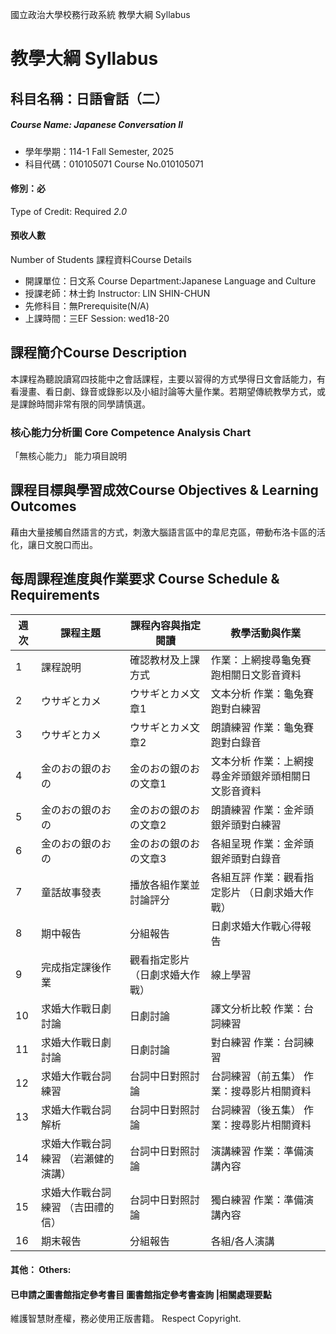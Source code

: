 國立政治大學校務行政系統 教學大綱 Syllabus
# 教學大綱 Syllabus
##  科目名稱：日語會話（二）
#####  Course Name: Japanese Conversation II
  * 學年學期：114-1 Fall Semester, 2025 
  * 科目代碼：010105071 Course No.010105071
#### 修別：必
Type of Credit: Required 
_2.0_
#### 預收人數
Number of Students
課程資料Course Details
  * 開課單位：日文系 Course Department:Japanese Language and Culture 
  * 授課老師：林士鈞 Instructor: LIN SHIN-CHUN 
  * 先修科目：無Prerequisite(N/A)
  * 上課時間：三EF Session: wed18-20
##  課程簡介Course Description
本課程為聽說讀寫四技能中之會話課程，主要以習得的方式學得日文會話能力，有看漫畫、看日劇、錄音或錄影以及小組討論等大量作業。若期望傳統教學方式，或是課餘時間非常有限的同學請慎選。
###  核心能力分析圖 Core Competence Analysis Chart
「無核心能力」 
能力項目說明
##  課程目標與學習成效Course Objectives & Learning Outcomes 
藉由大量接觸自然語言的方式，刺激大腦語言區中的韋尼克區，帶動布洛卡區的活化，讓日文脫口而出。
##  每周課程進度與作業要求 Course Schedule & Requirements
週次 |  課程主題 |  課程內容與指定閱讀 |  教學活動與作業  
---|---|---|---  
1 |  課程說明 |  確認教材及上課方式 |  作業：上網搜尋龜兔賽跑相關日文影音資料  
2 |  ウサギとカメ |  ウサギとカメ文章1 |  文本分析 作業：龜兔賽跑對白練習  
3 |  ウサギとカメ |  ウサギとカメ文章2 |  朗讀練習 作業：龜兔賽跑對白錄音  
4 |  金のおの銀のおの |  金のおの銀のおの文章1 |  文本分析 作業：上網搜尋金斧頭銀斧頭相關日文影音資料  
5 |  金のおの銀のおの |  金のおの銀のおの文章2 |  朗讀練習 作業：金斧頭銀斧頭對白練習  
6 |  金のおの銀のおの |  金のおの銀のおの文章3 |  各組呈現 作業：金斧頭銀斧頭對白錄音  
7 |  童話故事發表 |  播放各組作業並討論評分 |  各組互評 作業：觀看指定影片 （日劇求婚大作戰）  
8 |  期中報告 |  分組報告 |  日劇求婚大作戰心得報告  
9 |  完成指定課後作業 |  觀看指定影片 （日劇求婚大作戰） |  線上學習  
10 |  求婚大作戰日劇討論 |  日劇討論 |  譯文分析比較 作業：台詞練習  
11 |  求婚大作戰日劇討論 |  日劇討論 |  對白練習 作業：台詞練習  
12 |  求婚大作戰台詞練習 |  台詞中日對照討論 |  台詞練習（前五集） 作業：搜尋影片相關資料  
13 |  求婚大作戰台詞解析 |  台詞中日對照討論 |  台詞練習（後五集） 作業：搜尋影片相關資料  
14 |  求婚大作戰台詞練習 （岩瀨健的演講） |  台詞中日對照討論 |  演講練習 作業：準備演講內容  
15 |  求婚大作戰台詞練習 （吉田禮的信） |  台詞中日對照討論 |  獨白練習 作業：準備演講內容  
16 |  期末報告 |  分組報告 |  各組/各人演講  
####  其他： Others:
####  已申請之圖書館指定參考書目  圖書館指定參考書查詢 |相關處理要點
維護智慧財產權，務必使用正版書籍。 Respect Copyright.